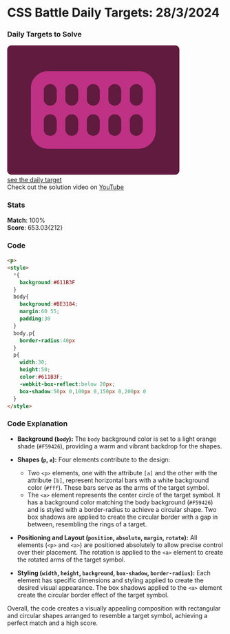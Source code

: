 # CSS Battle Daily Targets: 28/3/2024

### Daily Targets to Solve

![picture of daily target](./images/28.png)  
[see the daily target](https://cssbattle.dev/play/t6CAjE8CtrBK0D7J2yQE)  
Check out the solution video on [YouTube](https://www.youtube.com/watch?v=Jy7E8kxtQnM)

### Stats

**Match**: 100%  
**Score**: 653.03{212}

### Code

```html
<p>
<style>
  *{
    background:#611B3F
  }
  body{
    background:#BE3184;
    margin:60 55;
    padding:30
  }
  body,p{
    border-radius:40px
  }
  p{
    width:30;
    height:50;
    color:#611B3F;
    -webkit-box-reflect:below 20px;
    box-shadow:50px 0,100px 0,150px 0,200px 0
  }
</style>
```

### Code Explanation

- **Background (`body`):** The `body` background color is set to a light orange shade (`#F59426`), providing a warm and vibrant backdrop for the shapes.

- **Shapes (`p`, `a`):** Four elements contribute to the design:
  - Two `<p>` elements, one with the attribute `[a]` and the other with the attribute `[b]`, represent horizontal bars with a white background color (`#fff`). These bars serve as the arms of the target symbol.
  - The `<a>` element represents the center circle of the target symbol. It has a background color matching the body background (`#F59426`) and is styled with a border-radius to achieve a circular shape. Two box shadows are applied to create the circular border with a gap in between, resembling the rings of a target.

- **Positioning and Layout (`position`, `absolute`, `margin`, `rotate`):** All elements (`<p>` and `<a>`) are positioned absolutely to allow precise control over their placement. The rotation is applied to the `<a>` element to create the rotated arms of the target symbol.

- **Styling (`width`, `height`, `background`, `box-shadow`, `border-radius`):** Each element has specific dimensions and styling applied to create the desired visual appearance. The box shadows applied to the `<a>` element create the circular border effect of the target symbol.

Overall, the code creates a visually appealing composition with rectangular and circular shapes arranged to resemble a target symbol, achieving a perfect match and a high score.